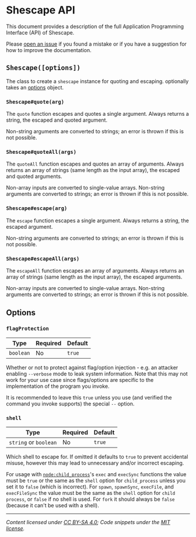 # Shescape API

This document provides a description of the full Application Programming
Interface (API) of Shescape.

Please [open an issue] if you found a mistake or if you have a suggestion for
how to improve the documentation.

## `Shescape([options])`

The class to create a `shescape` instance for quoting and escaping. optionally
takes an [options] object.

### `Shescape#quote(arg)`

The `quote` function escapes and quotes a single argument. Always returns a
string, the escaped and quoted argument.

Non-string arguments are converted to strings; an error is thrown if this is not
possible.

### `Shescape#quoteAll(args)`

The `quoteAll` function escapes and quotes an array of arguments. Always returns
an array of strings (same length as the input array), the escaped and quoted
arguments.

Non-array inputs are converted to single-value arrays. Non-string arguments are
converted to strings; an error is thrown if this is not possible.

### `Shescape#escape(arg)`

The `escape` function escapes a single argument. Always returns a string, the
escaped argument.

Non-string arguments are converted to strings; an error is thrown if this is not
possible.

### `Shescape#escapeAll(args)`

The `escapeAll` function escapes an array of arguments. Always returns an array
of strings (same length as the input array), the escaped arguments.

Non-array inputs are converted to single-value arrays. Non-string arguments are
converted to strings; an error is thrown if this is not possible.

## Options

### `flagProtection`

| Type      | Required | Default |
| --------- | -------- | ------- |
| `boolean` | No       | `true`  |

Whether or not to protect against flag/option injection - e.g. an attacker
enabling `--verbose` mode to leak system information. Note that this may not
work for your use case since flags/options are specific to the implementation of
the program you invoke.

It is recommended to leave this `true` unless you use (and verified the command
you invoke supports) the special `--` option.

### `shell`

| Type                  | Required | Default |
| --------------------- | -------- | ------- |
| `string` or `boolean` | No       | `true`  |

Which shell to escape for. If omitted it defaults to `true` to prevent
accidental misuse, however this may lead to unnecessary and/or incorrect
escaping.

For usage with [`node:child_process`]'s `exec` and `execSync` functions the
value must be `true` or the same as the `shell` option for `child_process`
unless you set it to `false` (which is incorrect). For `spawn`, `spawnSync`,
`execFile`, and `execFileSync` the value must be the same as the `shell` option
for `child process`, or `false` if no shell is used. For `fork` it should always
be `false` (because it can't be used with a shell).

---

_Content licensed under [CC BY-SA 4.0]; Code snippets under the [MIT license]._

[cc by-sa 4.0]: https://creativecommons.org/licenses/by-sa/4.0/
[mit license]: https://opensource.org/license/mit/
[`node:child_process`]: https://nodejs.org/api/child_process.html
[open an issue]: https://github.com/ericcornelissen/shescape/issues/new?labels=documentation&template=documentation.md
[options]: #options
